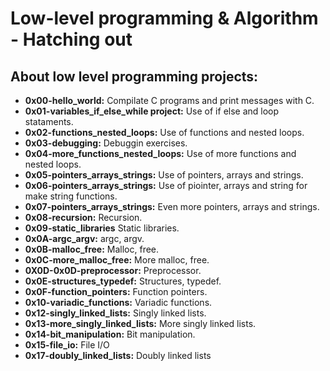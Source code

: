 # Low-level programming & Algorithm - Hatching out

## About low level programming projects:

- **0x00-hello_world:** Compilate C programs and print messages with C.
- **0x01-variables_if_else_while project:** Use of if else and loop stataments.
- **0x02-functions_nested_loops:** Use of functions and nested loops.
- **0x03-debugging:** Debuggin exercises.
- **0x04-more_functions_nested_loops:** Use of more functions and nested loops.
- **0x05-pointers_arrays_strings:** Use of pointers, arrays and strings.
- **0x06-pointers_arrays_strings:** Use of piointer, arrays and string for make string functions.
- **0x07-pointers_arrays_strings:** Even more pointers, arrays and strings.
- **0x08-recursion:** Recursion.
- **0x09-static_libraries** Static libraries.
- **0x0A-argc_argv:** argc, argv.
- **0x0B-malloc_free:** Malloc, free.
- **0x0C-more_malloc_free:** More malloc, free.
- **0X0D-0x0D-preprocessor:** Preprocessor.
- **0x0E-structures_typedef:** Structures, typedef.
- **0x0F-function_pointers:** Function pointers.
- **0x10-variadic_functions:** Variadic functions.
- **0x12-singly_linked_lists:** Singly linked lists.
- **0x13-more_singly_linked_lists:** More singly linked lists.
- **0x14-bit_manipulation:** Bit manipulation.
- **0x15-file_io:** File I/O
- **0x17-doubly_linked_lists:** Doubly linked lists